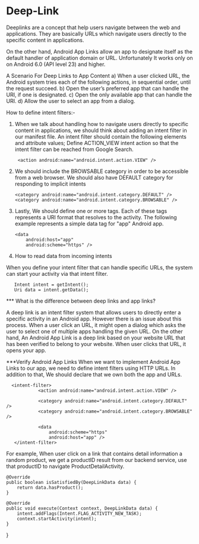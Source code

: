 # Deep-Link

Deeplinks are a concept that help users navigate between the web and applications. They are basically URLs which navigate users directly to the specific content in applications.


On the other hand, Android App Links allow an app to designate itself as the default handler of application domain or URL. Unfortunately It works only on on Android 6.0 (API level 23) and higher.

A Scenario For Deep Links to App Content
   a) When a user clicked URL, the Android system tries each of the following actions, in sequential order, until the request succeed.
   b) Open the user’s preferred app that can handle the URI, if one is designated.
   c) Open the only available app that can handle the URI.
   d) Allow the user to select an app from a dialog.
   
How to define intent filters:-

1) When we talk about handling how to navigate users directly to specific content in applications, we should think about adding an intent filter in our manifest file. An intent filter should contain the following elements and attribute values;
Define ACTION_VIEW intent action so that the intent filter can be reached from Google Search.

        <action android:name="android.intent.action.VIEW" />

2) We should include the BROWSABLE category in order to be accessible from a web browser. We should also have DEFAULT category for responding to implicit intents

       <category android:name="android.intent.category.DEFAULT" />
       <category android:name="android.intent.category.BROWSABLE" />
       
3) Lastly, We should define one or more <data> tags. Each of these tags represents a URI format that resolves to the activity. The following example represents a simple data tag for "app" Android app.

       <data
           android:host="app"
           android:scheme="https" />
           
           
4) How to read data from incoming intents

When you define your intent filter that can handle specific URLs, the system can start your activity via that intent filter.

       Intent intent = getIntent();
       Uri data = intent.getData();
       
*** What is the difference between deep links and app links?

   A deep link is an intent filter system that allows users to directly enter a specific activity in an Android app. However there is an issue about this process. When a user click an URL, it might open a dialog which asks the user to select one of multiple apps handling the given URL.
   On the other hand, An Android App Link is a deep link based on your website URL that has been verified to belong to your website. When user clicks that URL, it opens your app.


***Verify Android App Links
   When we want to implement Android App Links to our app, we need to define intent filters using HTTP URLs. In addition to that, We should declare that we own both the app and URLs.


      <intent-filter>
                <action android:name="android.intent.action.VIEW" />

                <category android:name="android.intent.category.DEFAULT" />
                <category android:name="android.intent.category.BROWSABLE" />

                <data
                    android:scheme="https"
                    android:host="app" />
       </intent-filter>
       
       
 For example, When user click on a link that contains detail information a random product, we get a productID result from our backend service, use that productID to navigate ProductDetailActivity.
 
 
    @Override
    public boolean isSatisfiedBy(DeepLinkData data) {
        return data.hasProduct();
    }

    @Override
    public void execute(Context context, DeepLinkData data) {
        intent.addFlags(Intent.FLAG_ACTIVITY_NEW_TASK);
        context.startActivity(intent);
    }
}

